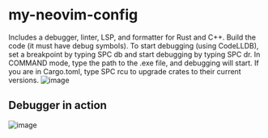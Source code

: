 # my-neovim-config

Includes a debugger, linter, LSP, and formatter for Rust and C++. Build the code (it must have debug symbols). To start debugging (using CodeLLDB), set a breakpoint by typing SPC db and start debugging by typing SPC dr. In COMMAND mode, type the path to the .exe file, and debugging will start. If you are in Cargo.toml, type SPC rcu to upgrade crates to their current versions.
![image](https://github.com/user-attachments/assets/c96267af-f52c-4564-987b-c7d550f56e87)

## Debugger in action 
![image](https://github.com/user-attachments/assets/2130566d-7818-40e2-9c65-0c633d0c036a)

